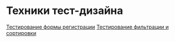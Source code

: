 # Техники тест-дизайна
[Тестирование формы регистрации](https://docs.google.com/spreadsheets/d/11P43CT3nyeL0CrNArEtH2KTA1WhoTEqK1yQfJ6BX1Ec/edit?gid=0#gid=0)
[Тестирование фильтрации и сортировки](https://docs.google.com/spreadsheets/d/1zUQRGxNSE_iuIk5eFdoT5WGGZUeGFpxgdnUrYiIW8IE/edit?gid=1618612150#gid=1618612150)

